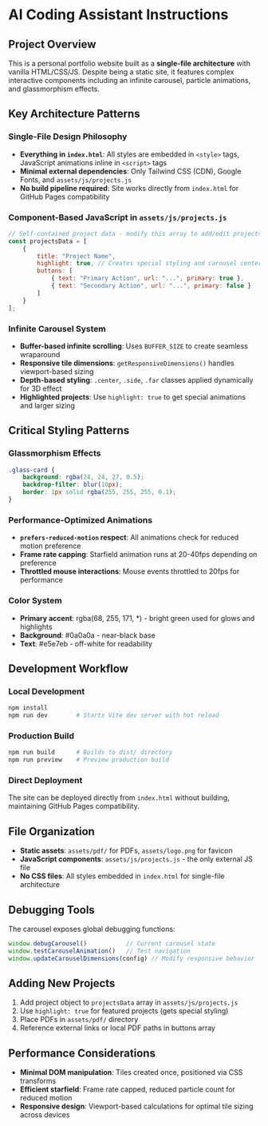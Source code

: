 # AI Coding Assistant Instructions

## Project Overview
This is a personal portfolio website built as a **single-file architecture** with vanilla HTML/CSS/JS. Despite being a static site, it features complex interactive components including an infinite carousel, particle animations, and glassmorphism effects.

## Key Architecture Patterns

### Single-File Design Philosophy
- **Everything in `index.html`**: All styles are embedded in `<style>` tags, JavaScript animations inline in `<script>` tags
- **Minimal external dependencies**: Only Tailwind CSS (CDN), Google Fonts, and `assets/js/projects.js`
- **No build pipeline required**: Site works directly from `index.html` for GitHub Pages compatibility

### Component-Based JavaScript in `assets/js/projects.js`
```javascript
// Self-contained project data - modify this array to add/edit projects
const projectsData = [
    {
        title: "Project Name",
        highlight: true, // Creates special styling and carousel centering
        buttons: [
            { text: "Primary Action", url: "...", primary: true },
            { text: "Secondary Action", url: "...", primary: false }
        ]
    }
];
```

### Infinite Carousel System
- **Buffer-based infinite scrolling**: Uses `BUFFER_SIZE` to create seamless wraparound
- **Responsive tile dimensions**: `getResponsiveDimensions()` handles viewport-based sizing
- **Depth-based styling**: `.center`, `.side`, `.far` classes applied dynamically for 3D effect
- **Highlighted projects**: Use `highlight: true` to get special animations and larger sizing

## Critical Styling Patterns

### Glassmorphism Effects
```css
.glass-card {
    background: rgba(24, 24, 27, 0.5);
    backdrop-filter: blur(10px);
    border: 1px solid rgba(255, 255, 255, 0.1);
}
```

### Performance-Optimized Animations
- **`prefers-reduced-motion` respect**: All animations check for reduced motion preference
- **Frame rate capping**: Starfield animation runs at 20-40fps depending on preference
- **Throttled mouse interactions**: Mouse events throttled to 20fps for performance

### Color System
- **Primary accent**: rgba(68, 255, 171, *) - bright green used for glows and highlights
- **Background**: #0a0a0a - near-black base
- **Text**: #e5e7eb - off-white for readability

## Development Workflow

### Local Development
```bash
npm install
npm run dev        # Starts Vite dev server with hot reload
```

### Production Build
```bash
npm run build      # Builds to dist/ directory
npm run preview    # Preview production build
```

### Direct Deployment
The site can be deployed directly from `index.html` without building, maintaining GitHub Pages compatibility.

## File Organization

- **Static assets**: `assets/pdf/` for PDFs, `assets/logo.png` for favicon
- **JavaScript components**: `assets/js/projects.js` - the only external JS file
- **No CSS files**: All styles embedded in `index.html` for single-file architecture

## Debugging Tools

The carousel exposes global debugging functions:
```javascript
window.debugCarousel()           // Current carousel state
window.testCarouselAnimation()   // Test navigation
window.updateCarouselDimensions(config) // Modify responsive behavior
```

## Adding New Projects

1. Add project object to `projectsData` array in `assets/js/projects.js`
2. Use `highlight: true` for featured projects (gets special styling)
3. Place PDFs in `assets/pdf/` directory
4. Reference external links or local PDF paths in buttons array

## Performance Considerations

- **Minimal DOM manipulation**: Tiles created once, positioned via CSS transforms
- **Efficient starfield**: Frame rate capped, reduced particle count for reduced motion
- **Responsive design**: Viewport-based calculations for optimal tile sizing across devices